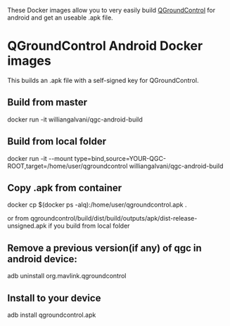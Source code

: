 These Docker images allow you to very easily build [QGroundControl](https://github.com/mavlink/qgroundcontrol) for android and get an useable .apk file.

QGroundControl Android Docker images
==========================

This builds an .apk file with a self-signed key for QGroundControl.

## Build from master
docker run -it williangalvani/qgc-android-build

## Build from local folder
docker run -it --mount type=bind,source=YOUR-QGC-ROOT,target=/home/user/qgroundcontrol williangalvani/qgc-android-build

## Copy .apk from container
docker cp \$(docker ps -alq):/home/user/qgroundcontrol.apk .

or from qgroundcontrol/build/dist/build/outputs/apk/dist-release-unsigned.apk if you build from local folder

## Remove a previous version(if any) of qgc in android device:
adb uninstall org.mavlink.qgroundcontrol

## Install to your device
adb install qgroundcontrol.apk
